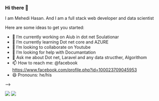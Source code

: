 ### Hi there 👋

I am  Mehedi Hasan. And I am a full stack web developer and data scientist



Here are some ideas to get you started:

- 🔭 I’m currently working on Aiub in dot net Soulationar
- 🌱 I’m currently learning Dot net core and AZURE
- 👯 I’m looking to collaborate on Youtube
- 🤔 I’m looking for help with Documantation 
- 💬 Ask me about Dot net, Laravel and any data structher, Algorithom
- 📫 How to reach me: @facebook https://www.facebook.com/profile.php?id=100023709045953
- 😄 Pronouns: he/his

-->

<img src="https://github-readme-stats.vercel.app/api?username=mehedi2592000&&show_icons=true&title_color=ffffff&icon_color=bb2acf&text_color=daf7dc&bg_color=151515">
<img src="https://github-readme-stats.vercel.app/api/top-langs/?username=mehedi2592000&langs_count=8&count_private=true&layout=compact&theme=react&hide_border=true&bg_color=0D1117">
